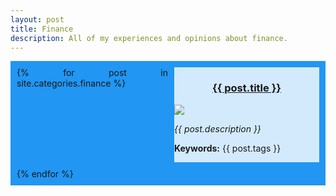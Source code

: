 ```yaml
---
layout: post
title: Finance
description: All of my experiences and opinions about finance.
---
```

<div class="grid-post-all">
  {% for post in site.categories.finance %}
  <div>
    <h3><a href="{{ post.url }}">{{ post.title }}</a></h3>
      <img src="{{ post.featuredimage }}" onerror="this.onerror=null;this.src='https://images.hive.blog/DQmZUkMewxN4U6i7gJQuyTUkGDVy2BY45mraGnBUQuxorv6/evm-rpc-list.png';" />
      <p><i>{{ post.description }}</i></p>
      <p><b>Keywords:</b> {{ post.tags }}</p>
  </div>
  {% endfor %}
</div>

<style>
.grid-post-all {
  display: grid;
  grid-template-columns: 50% auto;
  gap: 10px;
  background-color: #2196F3;
  padding: 10px;
  text-align: justify;
  word-wrap: break-word;
}

.grid-post-all > div {
  background-color: rgba(255, 255, 255, 0.8);
}

.grid-post-all > div > img {
  max-width: 100%;
  max-height: 50vh;
  text-align: center;
  display: block;
  margin-left: auto;
  margin-right: auto;
}

.grid-post-all > div > h1,h2,h3 {
  text-align: center;
}
</style>